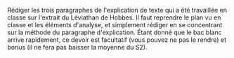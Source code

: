Rédiger les trois paragraphes de l'explication de texte qui a été travaillée en classe sur l'extrait du Léviathan de Hobbes. Il faut reprendre le plan vu en classe et les éléments d'analyse, et simplement rédiger en se concentrant sur la méthode du paragraphe d'explication. Étant donné que le bac blanc arrive rapidement, ce devoir est facultatif (vous pouvez ne pas le rendre) et bonus (il ne fera pas baisser la moyenne du S2).

